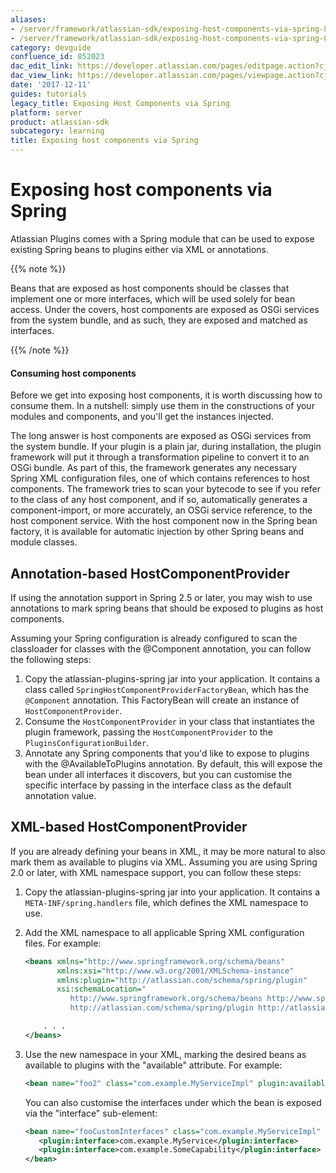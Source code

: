 ```yaml
---
aliases:
- /server/framework/atlassian-sdk/exposing-host-components-via-spring-852023.html
- /server/framework/atlassian-sdk/exposing-host-components-via-spring-852023.md
category: devguide
confluence_id: 852023
dac_edit_link: https://developer.atlassian.com/pages/editpage.action?cjm=wozere&pageId=852023
dac_view_link: https://developer.atlassian.com/pages/viewpage.action?cjm=wozere&pageId=852023
date: '2017-12-11'
guides: tutorials
legacy_title: Exposing Host Components via Spring
platform: server
product: atlassian-sdk
subcategory: learning
title: Exposing host components via Spring
---
```

# Exposing host components via Spring

Atlassian Plugins comes with a Spring module that can be used to expose existing Spring beans to plugins either via XML or annotations.

{{% note %}}

Beans that are exposed as host components should be classes that implement one or more interfaces, which will be used solely for bean access. Under the covers, host components are exposed as OSGi services from the system bundle, and as such, they are exposed and matched as interfaces.

{{% /note %}}

#### Consuming host components

Before we get into exposing host components, it is worth discussing how to consume them. In a nutshell: simply use them in the constructions of your modules and components, and you'll get the instances injected.

The long answer is host components are exposed as OSGi services from the system bundle. If your plugin is a plain jar, during installation, the plugin framework will put it through a transformation pipeline to convert it to an OSGi bundle. As part of this, the framework generates any necessary Spring XML configuration files, one of which contains references to host components. The framework tries to scan your bytecode to see if you refer to the class of any host component, and if so, automatically generates a component-import, or more accurately, an OSGi service reference, to the host component service. With the host component now in the Spring bean factory, it is available for automatic injection by other Spring beans and module classes.

## Annotation-based HostComponentProvider

If using the annotation support in Spring 2.5 or later, you may wish to use annotations to mark spring beans that should be exposed to plugins as host components.

Assuming your Spring configuration is already configured to scan the classloader for classes with the @Component annotation, you can follow the following steps:

1.  Copy the atlassian-plugins-spring jar into your application. It contains a class called `SpringHostComponentProviderFactoryBean`, which has the `@Component` annotation. This FactoryBean will create an instance of `HostComponentProvider`.
2.  Consume the `HostComponentProvider` in your class that instantiates the plugin framework, passing the `HostComponentProvider` to the `PluginsConfigurationBuilder`.
3.  Annotate any Spring components that you'd like to expose to plugins with the @AvailableToPlugins annotation. By default, this will expose the bean under all interfaces it discovers, but you can customise the specific interface by passing in the interface class as the default annotation value.

## XML-based HostComponentProvider

If you are already defining your beans in XML, it may be more natural to also mark them as available to plugins via XML. Assuming you are using Spring 2.0 or later, with XML namespace support, you can follow these steps:

1.  Copy the atlassian-plugins-spring jar into your application. It contains a `META-INF/spring.handlers` file, which defines the XML namespace to use.
2.  Add the XML namespace to all applicable Spring XML configuration files. For example:

    ``` xml
    <beans xmlns="http://www.springframework.org/schema/beans"
           xmlns:xsi="http://www.w3.org/2001/XMLSchema-instance"
           xmlns:plugin="http://atlassian.com/schema/spring/plugin"
           xsi:schemaLocation="
              http://www.springframework.org/schema/beans http://www.springframework.org/schema/beans/spring-beans-2.5.xsd
              http://atlassian.com/schema/spring/plugin http://atlassian.com/schema/spring/plugin.xsd">

        . . . 
    </beans>
    ```

3.  Use the new namespace in your XML, marking the desired beans as available to plugins with the "available" attribute. For example:

    ``` xml
    <bean name="foo2" class="com.example.MyServiceImpl" plugin:available="true"/> 
    ```

    You can also customise the interfaces under which the bean is exposed via the "interface" sub-element:

    ``` xml
    <bean name="fooCustomInterfaces" class="com.example.MyServiceImpl" plugin:available="true">
       <plugin:interface>com.example.MyService</plugin:interface>
       <plugin:interface>com.example.SomeCapability</plugin:interface>
    </bean>
    ```


















































































































































































































































































































































































